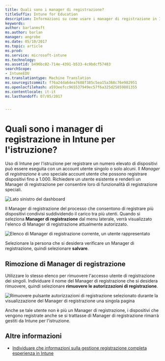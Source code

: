 ```yaml
---
title: Quali sono i manager di registrazione?
titleSuffix: Intune for Education
description: Informazioni su come usare i manager di registrazione in Intune per l'istruzione.
keywords: 
author: barlanmsft
ms.author: barlan
manager: angrobe
ms.date: 05/10/2017
ms.topic: article
ms.prod: 
ms.service: microsoft-intune
ms.technology: 
ms.assetid: b496bc02-714e-4391-b533-4c9bdcf57483
searchScope:
- IntuneEDU
ms.translationtype: Machine Translation
ms.sourcegitcommit: f76a24da64ea7688f385c5ea15a368c76e982951
ms.openlocfilehash: a593eefcc965537949ec57f6a325d25859801355
ms.contentlocale: it-it
ms.lasthandoff: 07/05/2017


---
```


# <a name="what-are-enrollment-managers-in-intune-for-education"></a>Quali sono i manager di registrazione in Intune per l'istruzione?

Uso di Intune per l'istruzione per registrare un numero elevato di dispositivi può essere eseguita con un account utente singolo o solo alcuni. Il _Manager di registrazione_ è uno speciale account utente che possono registrare dispositivi fino a 1.000. Richiedere un utente esistente e renderli un Manager di registrazione per consentire loro di funzionalità di registrazione speciali.

  ![Lato sinistro del dashboard](./media/dashboard-002-left-sidebar-list.png)

Il Manager di registrazione del processo che consentono di registrare più dispositivi condivisi suddividendo il carico tra più utenti. Quando si seleziona __Manager di registrazione__ dal menu laterale, verrà visualizzato l'elenco di Manager di registrazione attualmente autorizzato.

  ![Elenco di Manager di registrazione corrente, un utente rappresentato](./media/enroll-mgrs-001-current-list-of-mgrs.png)

Selezionare la persona che si desidera verificare un Manager di registrazione, quindi selezionare __salvare__.

## <a name="removing-enrollment-managers"></a>Rimozione di Manager di registrazione

Utilizzare lo stesso elenco per rimuovere l'accesso utente di registrazione dei singoli. Individuare il nome del Manager di registrazione che si desidera rimuovere, quindi selezionare **rimuovere le autorizzazioni di registrazione**.

  ![Rimuovere pulsante autorizzazioni di registrazione selezionato durante la visualizzazione del Manager di registrazione una singola pagina](./media/enroll-mgrs-003-remove-enrollment-permissions.png)

Anche se tale utente non è più un Manager di registrazione, i dispositivi che vengono registrate anche se si trattasse di Manager di registrazione rimarrà gestiti da Intune per l'istruzione.

## <a name="find-out-more"></a>Altre informazioni

- [Individuare che informazioni sulla gestione registrazione completa esperienza in Intune](https://docs.microsoft.com/intune/deploy-use/enroll-corporate-owned-devices-with-the-device-enrollment-manager-in-microsoft-intune)

